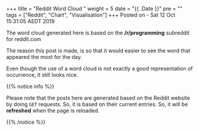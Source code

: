 +++
title = "Reddit Word Cloud "
weight = 5
date = "{{ .Date }}"
pre = "<b></b>"
tags = ["Reddit", "Chart", "Visualisation"]
+++
Posted on - Sat 12 Oct 15:31:05 AEDT 2019

<script src="https://d3js.org/d3.v3.min.js"></script>
<script src="https://rawgit.com/jasondavies/d3-cloud/master/build/d3.layout.cloud.js"></script>

The word cloud generated here is based on the **/r/programming** subreddit for reddit.com

The reason this post is made, is so that it would easier to see the word that appeared the most for the day.

Even though the use of a word cloud is not exactly a good representation of occurrence, it still looks nice.

{{% notice info %}}

Please note that the posts here are generated based on the Reddit website by doing `GET` requests. So, it is based on their current entries. So, it will be **refreshed** when the page is reloaded.


{{% /notice %}}

<div id="cloud"></div>

<script>

// Based on http://bl.ocks.org/joews/9697914 with modifications.

let words = "";
let freq = "";
let arr = "";

var stopWords = [
  'about', 'after', 'all', 'also', 'am', 'an', 'and', 'another', 'any', 'are', 'as', 'at', 'be',
  'because', 'been', 'before', 'being', 'between', 'both', 'but', 'by', 'came', 'can',
  'come', 'could', 'did', 'do', 'each', 'for', 'from', 'get', 'got', 'has', 'had',
  'he', 'have', 'her', 'here', 'him', 'himself', 'his', 'how', 'if', 'in', 'into',
  'is', 'it', 'like', 'make', 'many', 'me', 'might', 'more', 'most', 'much', 'must',
  'my', 'never', 'now', 'of', 'on', 'only', 'or', 'other', 'our', 'out', 'over',
  'said', 'same', 'see', 'should', 'since', 'some', 'still', 'such', 'take', 'than',
  'that', 'the', 'their', 'them', 'then', 'there', 'these', 'they', 'this', 'those',
  'through', 'to', 'too', 'under', 'up', 'very', 'was', 'way', 'we', 'well', 'were',
  'what', 'where', 'which', 'while', 'who', 'with', 'would', 'you', 'your', 'a', 'i', 'its'
];

// https://stackoverflow.com/questions/5631422/stop-word-removal-in-javascript

function remove_stopwords(str) {
    res = []
    words = str.split(' ')
    for(i=0;i<words.length;i++) {
        if(!stopWords.includes(words[i])) {
            res.push(words[i])
        }
    }
    return(res.join(' '))
  }

//Simple animated example of d3-cloud - https://github.com/jasondavies/d3-cloud
//Based on https://github.com/jasondavies/d3-cloud/blob/master/examples/simple.html

// Encapsulate the word cloud functionality
function wordCloud(selector) {

    var fill = d3.scale.category20();

    //Construct the word cloud's SVG element
    var svg = d3.select(selector).append("svg")
        
        .attr("viewBox", `0 0 800 800`)
        .append("g")
        .attr("transform", "translate(400,400)");


    //Draw the word cloud
    function draw(words) {
        var cloud = svg.selectAll("g text")
                        .data(words, function(d) { return d.text; })

        //Entering words
        cloud.enter()
            .append("text")
            .style("font-family", "Impact")
            .style("fill", function(d, i) { return fill(i); })
            .attr("text-anchor", "middle")
            .attr('font-size', 1)
            .text(function(d) { return d.text; });

        //Entering and existing words
        cloud
            .transition()
                .duration(600)
                .style("font-size", function(d) { return d.size + "px"; })
                .attr("transform", function(d) {
                    return "translate(" + [d.x, d.y] + ")rotate(" + d.rotate + ")";
                })
                .style("fill-opacity", 1);

        //Exiting words
        cloud.exit()
            .transition()
                .duration(200)
                .style('fill-opacity', 1e-6)
                .attr('font-size', 1)
                .remove();
    }


    //Use the module pattern to encapsulate the visualisation code. We'll
    // expose only the parts that need to be public.
    return {

        //Recompute the word cloud for a new set of words. This method will
        // asycnhronously call draw when the layout has been computed.
        //The outside world will need to call this function, so make it part
        // of the wordCloud return value.
        update: function(words) {
            d3.layout.cloud().size([800, 800])
                .words(words)
                .padding(5)
                .rotate(function() { return ~~(Math.random() * 2) * 90; })
                .font("Impact")
                .fontSize(function(d) { return d.size; })
                .on("end", draw)
                .start();
        }
    }

}


//Prepare one of the sample sentences by removing punctuation,
// creating an array of words and computing a random size attribute.
function getWords(i) {
    arr = words.split(" ");
    let freq = foo(arr);
        
    return buildResult(arr);
}

//This method tells the word cloud to redraw with a new set of words.
//In reality the new words would probably come from a server request,
// user input or some other source.
function showNewWords(vis, i) {
    i = i || 0;

    vis.update(getWords(i ++ % words.length))

}

//Create a new instance of the word cloud visualisation.
var myWordCloud = wordCloud('#cloud');

//Start cycling through the demo data
//showNewWords(myWordCloud);

function foo(arr) {
    var a = [], b = [], prev;

    arr.sort();
    for ( var i = 0; i < arr.length; i++ ) {
        if ( arr[i] !== prev ) {
            a.push(arr[i]);
            b.push(1);
        } else {
            b[b.length-1]++;
        }
        prev = arr[i];
    }

    return [a,b];
}

function buildResult(arr){
    let resultArr = [];
    let sum = 0;    
    let total = freq[0].length;

    for(let i = 0; i < total; i++)
        resultArr.push({
            text: freq[0][i],
            size: freq[1][i] 
        });


    let sorted = resultArr.sort( (a,b) => b.size - a.size);

   
    sorted = sorted.slice(0, 50);

    for(let i = 0; i < sorted.length; i++)
        sum += sorted[i].size;

    resultArr = [];

    for(let i = 0; i < sorted.length; i++)
        resultArr.push({
            text: sorted[i]["text"],
            size: (sorted[i]["size"] / sum) * 60 + 50
        });
       
    return resultArr;
}


let getPost = () => {
    let result = "";
    //let words = "";
    //let arr = [];
    let endPoint = "https://reddit.com/r/programming.json?limit=500&jsonp=?"
    $.getJSON(endPoint, function(data){
        result = data;
        let entries = result["data"].children;
        for(let i = 0; i < entries.length; i++){
            let link = (entries[i]["data"]["title"]);
            words += " " + (entries[i]["data"]["title"]);   
        }

        words = words.replace(/[^\w\s]/gi, '');
        words = words.replace(/\d/g, '');
        words = remove_stopwords(words.toLowerCase());

        arr = words.split(" ");
        freq = foo(arr);
      
        showNewWords(myWordCloud);
    });


}

getPost();

</script>

